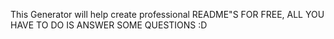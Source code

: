 This Generator will help create professional README"S FOR FREE, ALL YOU HAVE TO DO IS ANSWER SOME QUESTIONS :D
